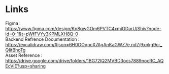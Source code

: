 # Links

Figma : https://www.figma.com/design/Kn8qwGOm6PVTC4xmiODarU/Shiv?node-id=0-1&t=pWfFVYy3KPMLXH8Q-0 <br>
Backend Refrence Documentation : https://excalidraw.com/#json=6H0OOqncX7AgAnKaGWZ7e,ndZj9xnkg9cr_QIitBhoTg <br>
Asset Reference : https://drive.google.com/drive/folders/1BG72lQ2MVBD3ocs7889nocRC_AQEcViE?usp=sharing
